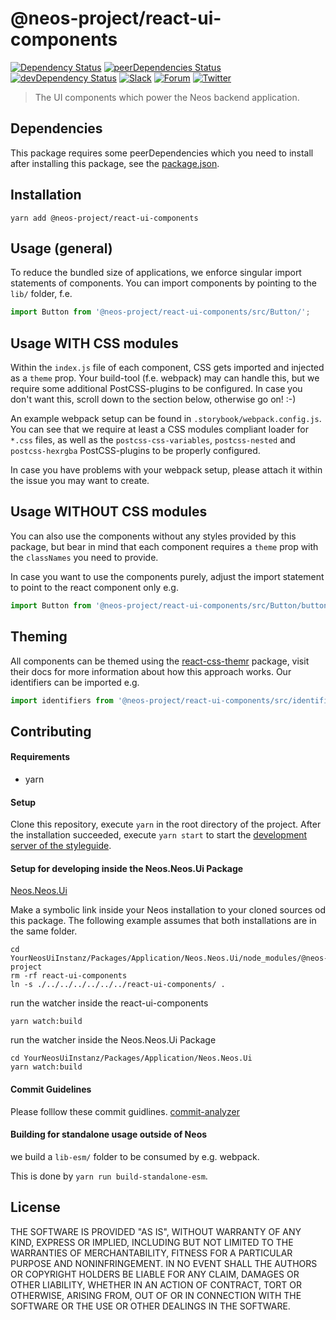 # @neos-project/react-ui-components
[![Dependency Status](https://david-dm.org/neos/react-ui-components.svg)](https://david-dm.org/neos/react-ui-components) [![peerDependencies Status](https://david-dm.org/neos/react-ui-components/peer-status.svg)](https://david-dm.org/neos/react-ui-components?type=peer) [![devDependency Status](https://david-dm.org/neos/react-ui-components/dev-status.svg)](https://david-dm.org/neos/react-ui-components#info=devDependencies&view=table)
[![Slack](http://slack.neos.io/badge.svg)](http://slack.neos.io) [![Forum](https://img.shields.io/badge/forum-Discourse-39c6ff.svg)](https://discuss.neos.io/) [![Twitter](https://img.shields.io/twitter/follow/neoscms.svg?style=social)](https://twitter.com/NeosCMS)

> The UI components which power the Neos backend application.

## Dependencies
This package requires some peerDependencies which you need to install after installing this package, see the [package.json](https://github.com/neos/react-ui-components/blob/master/package.json#L98).

## Installation
```
yarn add @neos-project/react-ui-components
```

## Usage (general)
To reduce the bundled size of applications, we enforce singular import statements of components.
You can import components by pointing to the `lib/` folder, f.e.
```js
import Button from '@neos-project/react-ui-components/src/Button/';
```

## Usage WITH CSS modules
Within the `index.js` file of each component, CSS gets imported and injected as a `theme` prop.
Your build-tool (f.e. webpack) may can handle this, but we require some additional PostCSS-plugins to be configured.
In case you don't want this, scroll down to the section below, otherwise go on! :-)

An example webpack setup can be found in `.storybook/webpack.config.js`. You can see that we require at least a
CSS modules compliant loader for `*.css` files, as well as the `postcss-css-variables`, `postcss-nested` and `postcss-hexrgba`
PostCSS-plugins to be properly configured.

In case you have problems with your webpack setup, please attach it within the issue you may want to create.

## Usage WITHOUT CSS modules
You can also use the components without any styles provided by this package, but bear in mind that each component
requires a `theme` prop with the `classNames` you need to provide.

In case you want to use the components purely, adjust the import statement to point to the react component only e.g.
```js
import Button from '@neos-project/react-ui-components/src/Button/button.js';
```

## Theming
All components can be themed using the [react-css-themr](https://github.com/javivelasco/react-css-themr) package,
visit their docs for more information about how this approach works. Our identifiers can be imported e.g.
```js
import identifiers from '@neos-project/react-ui-components/src/identifiers';
```

## Contributing
#### Requirements
* yarn

#### Setup
Clone this repository, execute `yarn` in the root directory of the project.
After the installation succeeded, execute `yarn start` to start the
[development server of the styleguide](http://localhost:9001).


#### Setup for developing inside the Neos.Neos.Ui Package

[Neos.Neos.Ui](https://github.com/neos/neos-ui)

Make a symbolic link inside your Neos installation to your cloned sources od this package. The following example assumes that both installations are in the same folder.

```
cd YourNeosUiInstanz/Packages/Application/Neos.Neos.Ui/node_modules/@neos-project
rm -rf react-ui-components
ln -s ./../../../../../../react-ui-components/ .
```


run the watcher inside the react-ui-components

```
yarn watch:build
```


run the watcher inside the Neos.Neos.Ui Package

```
cd YourNeosUiInstanz/Packages/Application/Neos.Neos.Ui
yarn watch:build
```

#### Commit Guidelines

Please folllow these commit guidlines. [commit-analyzer](https://github.com/Inkdpixels/commit-analyzer)

#### Building for standalone usage outside of Neos

we build a `lib-esm/` folder to be consumed by e.g. webpack.

This is done by `yarn run build-standalone-esm`.


## License
THE SOFTWARE IS PROVIDED "AS IS", WITHOUT WARRANTY OF ANY KIND, EXPRESS OR
IMPLIED, INCLUDING BUT NOT LIMITED TO THE WARRANTIES OF MERCHANTABILITY,
FITNESS FOR A PARTICULAR PURPOSE AND NONINFRINGEMENT. IN NO EVENT SHALL THE
AUTHORS OR COPYRIGHT HOLDERS BE LIABLE FOR ANY CLAIM, DAMAGES OR OTHER
LIABILITY, WHETHER IN AN ACTION OF CONTRACT, TORT OR OTHERWISE, ARISING FROM,
OUT OF OR IN CONNECTION WITH THE SOFTWARE OR THE USE OR OTHER DEALINGS IN
THE SOFTWARE.
